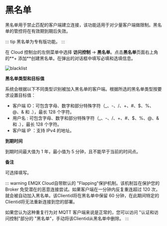 <!-- markdownlint-disable MD001 -->

# 黑名单

黑名单用于禁止匹配的客户端建立连接，该功能适用于对少量客户端做限制。黑名单的管控将在有效期到期后失效。

::: tip
黑名单为专有版功能。
:::

在 Cloud 控制台的左侧菜单中选择 **访问控制** -> **黑名单**。点击**黑名单**页面右上角的**+ 添加**创建黑名单。在弹出的对话框中填写必填和选填信息。

![blacklist](./_assets/blacklist_new.png)

**黑名单类型和目标值**

系统会根据以下不同类型识别被加入黑名单的客户端。根据所选的黑名单类型按要求设置目标值：

- 客户端 ID：可包含字母、数字和部分特殊字符（_、-、/、+、#、$、%、@、& 和 .），最长 128 个字符。
- 用户名 : 可包含字母、数字和部分特殊字符（_、-、/、+、#、$、%、@、& 和 .），最长 128 个字符。
- 客户端 IP ：支持 IPv4 的地址。

**到期时间**

到期时间最大值为 1 年，最小值为 5 分钟，且不能早于当前的时间点。

**备注**

可选择填写。

::: warning
EMQX Cloud自带默认的 "Flapping"保护机制。该机制旨在保护您的 Broker 免受潜在的恶意连接尝试。如果客户端在一分钟内反复重连超过 120 次，就会被自动加入黑名单。该Clientid将在黑名单中保留 60 分钟，在此期间特定的Clientid将无法重新连接到您的部署。

如果您认为这种重复行为对 MQTT 客户端来说是正常的，您可以访问 "认证和访问控制"部分的 "黑名单"，手动将该Clientid从黑名单中删除。
:::